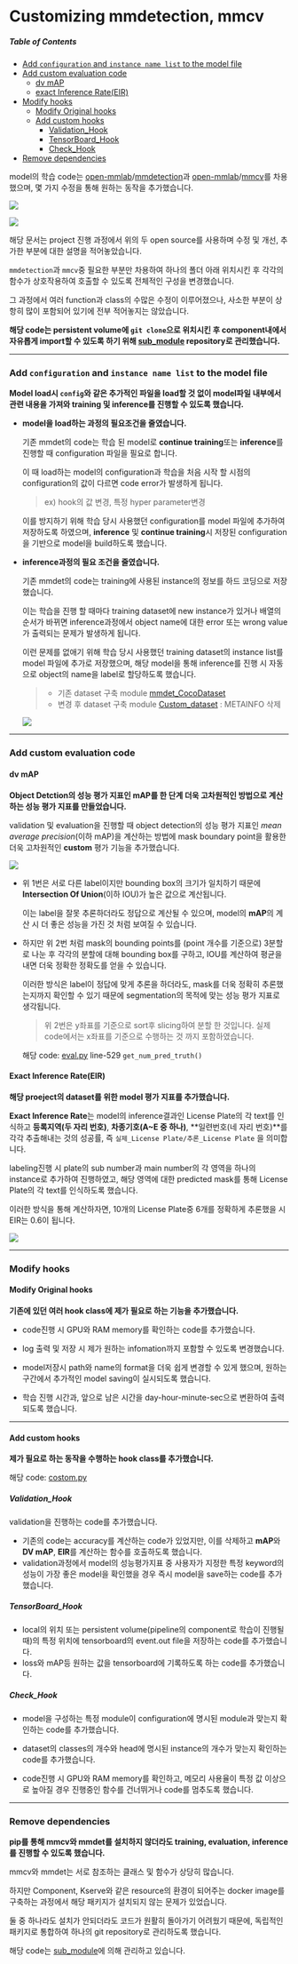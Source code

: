 # Customizing mmdetection, mmcv

##### Table of Contents

- [Add `configuration` and `instance name list` to the model file](https://github.com/HibernationNo1/project_4_kubeflow_pipeline/blob/master/description/customizing%20mmdetection%2C%20mmcv.md#add-configuration-and-instance-name-list-to-the-model-file)
- [Add custom evaluation code](https://github.com/HibernationNo1/project_4_kubeflow_pipeline/blob/master/description/customizing%20mmdetection%2C%20mmcv.md#add-custom-evaluation-code)
  - [dv mAP](https://github.com/HibernationNo1/project_4_kubeflow_pipeline/blob/master/description/customizing%20mmdetection%2C%20mmcv.md#dv-map)
  - [exact Inference Rate(EIR)](https://github.com/HibernationNo1/project_4_kubeflow_pipeline/blob/master/description/customizing%20mmdetection%2C%20mmcv.md#exact-inference-rateeir)
- [Modify hooks](https://github.com/HibernationNo1/project_4_kubeflow_pipeline/blob/master/description/customizing%20mmdetection%2C%20mmcv.md#modify-hooks) 
  - [Modify Original hooks](https://github.com/HibernationNo1/project_4_kubeflow_pipeline/blob/master/description/customizing%20mmdetection%2C%20mmcv.md#modify-original-hooks) 
  - [Add custom hooks](https://github.com/HibernationNo1/project_4_kubeflow_pipeline/blob/master/description/customizing%20mmdetection%2C%20mmcv.md#add-custom-hooks)
    - [Validation_Hook](https://github.com/HibernationNo1/project_4_kubeflow_pipeline/blob/master/description/customizing%20mmdetection%2C%20mmcv.md#validation_hook)
    - [TensorBoard_Hook](https://github.com/HibernationNo1/project_4_kubeflow_pipeline/master/docs/description/customizing%20mmdetection%2C%20mmcv.md#tensorboard_hook)
    - [Check_Hook](https://github.com/HibernationNo1/project_4_kubeflow_pipeline/blob/master/description/customizing%20mmdetection%2C%20mmcv.md#check_hook)
- [Remove dependencies](https://github.com/HibernationNo1/project_4_kubeflow_pipeline/blob/master/description/customizing%20mmdetection%2C%20mmcv.md#remove-dependencies)



model의 학습 code는 [open-mmlab](https://github.com/open-mmlab)/[mmdetection](https://github.com/open-mmlab/mmdetection)과 [open-mmlab](https://github.com/open-mmlab)/[mmcv](https://github.com/open-mmlab/mmcv)를 차용했으며, 몇 가지 수정을 통해 원하는 동작을 추가했습니다.

![](https://github.com/open-mmlab/mmdetection/raw/main/resources/mmdet-logo.png)

![](https://raw.githubusercontent.com/open-mmlab/mmcv/main/docs/en/mmcv-logo.png)

해당 문서는 project 진행 과정에서 위의 두 open source를 사용하며 수정 및 개선, 추가한 부분에 대한 설명을 적어놓았습니다.



`mmdetection`과 `mmcv`중 필요한 부분만 차용하여 하나의 폴더 아래 위치시킨 후 각각의 함수가 상호작용하여 호출할 수 있도록 전체적인 구성을 변경했습니다.

그 과정에서 여러 function과 class의 수많은 수정이 이루어졌으나, 사소한 부분이 상항히 많이 포함되어 있기에 전부 적어놓지는 않았습니다.

**해당 code는 persistent volume에 `git clone`으로 위치시킨 후 component내에서 자유롭게 import할 수 있도록 하기 위해 [sub_module](https://github.com/HibernationNo1/sub_module) repository로 관리했습니다.**

---



### Add `configuration` and `instance name list` to the model file

**Model load시 `config`와 같은 추가적인 파일을 load할 것 없이 model파일 내부에서 관련 내용을 가져와 training 및 inference를 진행할 수 있도록 했습니다.**

- **model을 load하는 과정의 필요조건을 줄였습니다.**

  기존 mmdet의 code는 학습 된 model로 **continue training**또는 **inference**를 진행할 때 configuration 파일을 필요로 합니다.

  이 때 load하는 model의 configuration과 학습을 처음 시작 할 시점의 configuration의 값이 다르면 code error가 발생하게 됩니다.

  >  ex) hook의 값 변경, 특정 hyper parameter변경

  이를 방지하기 위해 학습 당시 사용했던 configuration를 model 파일에 추가하여 저장하도록 하였으며, **inference** 및 **continue training**시 저장된 configuration을 기반으로 model을 build하도록 했습니다.

- **inference과정의 필요 조건을 줄였습니다.**

  기존 mmdet의 code는 training에 사용된 instance의 정보를 하드 코딩으로 저장했습니다.

  이는 학습을 진행 할 때마다 training dataset에 new instance가 있거나 배열의 순서가 바뀌면 inference과정에서 object name에 대한 error 또는 wrong value가 출력되는 문제가 발생하게 됩니다.
  
  이런 문제를 없애기 위해 학습 당시 사용했던 training dataset의 instance list를 model 파일에 추가로 저장했으며, 해당 model을 통해 inference를 진행 시 자동으로 object의 name을 label로 할당하도록 했습니다.
  
  > - 기존 dataset 구축 module [mmdet_CocoDataset](https://github.com/open-mmlab/mmdetection/blob/main/mmdet/datasets/coco.py)
  > - 변경 후 dataset 구축 module [Custom_dataset](https://github.com/HibernationNo1/sub_module/blob/568cbe11b2a76c22d545200463845013030a1048/mmdet/data/dataset.py) : METAINFO 삭제
  
  ![](https://github.com/HibernationNo1/project_4_kubeflow_pipeline/blob/docs/description/model_save.png?raw=true)



---



### Add custom evaluation code

#### dv mAP

**Object Detction의 성능 평가 지표인 mAP를 한 단계 더욱 고차원적인 방법으로 계산하는 성능 평가 지표를 만들었습니다.**

validation 및 evaluation을 진행할 때 object detection의 성능 평가 지표인 *mean average precision*(이하 mAP)을 계산하는 방법에 mask boundary point을 활용한 더욱 고차원적인 **custom** 평가 기능을 추가했습니다.

![](https://github.com/HibernationNo1/project_4_kubeflow_pipeline/blob/docs/description/DV%20mAP.png?raw=true)

- 위 1번은 서로 다른 label이지만 bounding box의 크기가 일치하기 때문에 **Intersection Of Union**(이하 IOU)가 높은 값으로 계산됩니다.

  이는 label을 잘못 추론하더라도 정답으로 계산될 수 있으며, model의 **mAP**의 계산 시 더 좋은 성능을 가진 것 처럼 보여질 수 있습니다.

- 하지만 위 2번 처럼 mask의 bounding points를 (point 개수를 기준으로) 3분할로 나눈 후 각각의 분할에 대해 bounding box를 구하고, IOU를 계산하여 평균을 내면 더욱 정확한 정확도를 얻을 수 있습니다.  

  이러한 방식은 label이 정답에 맞게 추론을 하더라도, mask를 더욱 정확히 추론했는지까지 확인할 수 있기 때문에 segmentation의 목적에 맞는 성능 평가 지표로 생각됩니다.

  > 위 2번은 y좌표를 기준으로 sort후 slicing하여 분할 한 것입니다. 실제 code에서는 x좌표를 기준으로 수행하는 것 까지 포함하였습니다. 

  해당 code: [eval.py](https://github.com/HibernationNo1/sub_module/blob/568cbe11b2a76c22d545200463845013030a1048/mmdet/eval.py) line-529 `get_num_pred_truth()`





#### Exact Inference Rate(EIR)

**해당 proeject의 dataset를 위한 model 평가 지표를 추가했습니다.**

**Exact Inference Rate**는 model의 inference결과인 License Plate의 각 text를 인식하고  **등록지역(두 자리 번호)**, **차종기호(A~E 중 하나)**, **일련번호(네 자리 번호)**를 각각 추출해내는 것의 성공률, 즉 `실제_License Plate/추론_License Plate` 을 의미합니다.

labeling진행 시 plate의 sub number과 main number의 각 영역을 하나의 instance로 추가하여 진행하였고, 해당 영역에 대한 predicted mask를 통해 License Plate의 각 text를 인식하도록 했습니다. 

이러한 방식을 통해 계산하자면, 10개의 License Plate중 6개를 정확하게 추론했을 시 EIR는 0.6이 됩니다.

![](https://github.com/HibernationNo1/project_4_kubeflow_pipeline/blob/docs/description/License%20plate.png?raw=true)



---



### Modify hooks 

#### Modify Original hooks 

**기존에 있던 여러 hook class에 제가 필요로 하는 기능을 추가했습니다.**

- code진행 시 GPU와 RAM memory를 확인하는 code를 추가했습니다.

- log 출력 및 저장 시 제가 원하는 infomation까지 포함할 수 있도록 변경했습니다.
- model저장시 path와 name의 format을 더욱 쉽게 변경할 수 있게 했으며, 원하는 구간에서 추가적인 model saving이 실시되도록 했습니다.
- 학습 진행 시간과, 앞으로 남은 시간을 day-hour-minute-sec으로 변환하여 출력되도록 했습니다.



---



#### Add custom hooks

**제가 필요로 하는 동작을 수행하는 hook class를 추가했습니다.**

해당 code: [costom.py](https://github.com/HibernationNo1/sub_module/blob/568cbe11b2a76c22d545200463845013030a1048/mmdet/hooks/custom.py)



##### Validation_Hook

validation을 진행하는 code를 추가했습니다.

- 기존의 code는 accuracy를 계산하는 code가 있었지만, 이를 삭제하고 **mAP**와 **DV mAP**, **EIR**를 계산하는 함수를 호출하도록 했습니다. 
- validation과정에서 model의 성능평가지표 중 사용자가 지정한 특정 keyword의 성능이 가장 좋은 model을 확인했을 경우 즉시 model을 save하는 code를 추가했습니다. 



##### TensorBoard_Hook

- local의 위치 또는 persistent volume(pipeline의 component로 학습이 진행될 때)의 특정 위치에 tensorboard의 event.out file을 저장하는 code를 추가했습니다.
- loss와 mAP등 원하는 값을 tensorboard에 기록하도록 하는 code를 추가했습니다.



##### Check_Hook

- model을 구성하는 특정 module이 configuration에 명시된 module과 맞는지 확인하는 code를 추가했습니다.
- dataset의 classes의 개수와 head에 명시된 instance의 개수가 맞는지 확인하는 code를 추가했습니다. 

- code진행 시 GPU와 RAM memory를 확인하고, 메모리 사용율이 특정 값 이상으로 높아질 경우 진행중인 함수를 건너뛰거나 code를 멈추도록 했습니다.



 

---

### Remove dependencies

**pip를 통해 mmcv와 mmdet를 설치하지 않더라도 training, evaluation, inference를 진행할 수 있도록 했습니다.** 

mmcv와 mmdet는 서로 참조하는 클래스 및 함수가 상당히 많습니다.

하지만 Component, Kserve와 같은 resource의 환경이 되어주는 docker image를 구축하는 과정에서 해당 패키지가 설치되지 않는 문제가 있었습니다.

둘 중 하나라도 설치가 안되더라도 코드가 원활히 돌아가기 어려웠기 때문에, 독립적인 패키지로 통합하여 하나의 git repository로 관리하도록 했습니다.

해당 code는 [sub_module](https://github.com/HibernationNo1/sub_module)에 의해 관리하고 있습니다.

